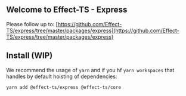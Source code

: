 ## Welcome to Effect-TS - Express

Please follow up to: [https://github.com/Effect-TS/express/tree/master/packages/express](https://github.com/Effect-TS/express/tree/master/packages/express)

## Install (WIP)

We recommend the usage of `yarn` and if you hf `yarn workspaces` that handles by default hoisting of dependencies:

```sh
yarn add @effect-ts/express @effect-ts/core
```
